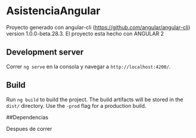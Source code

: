 # AsistenciaAngular

Proyecto generado con angular-cli (https://github.com/angular/angular-cli) version 1.0.0-beta.28.3.
El proyecto esta hecho con ANGULAR 2 

## Development server
Correr `ng serve` en la consola y navegar a `http://localhost:4200/`.



## Build

Run `ng build` to build the project. The build artifacts will be stored in the `dist/` directory. Use the `-prod` flag for a production build.

##Dependencias

Despues de correr 